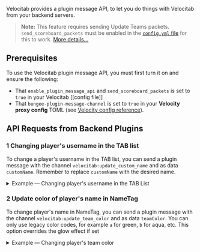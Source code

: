 Velocitab provides a plugin message API, to let you do things with Velocitab from your backend servers.

> **Note:** This feature requires sending Update Teams packets. `send_scoreboard_packets` must be enabled in the [`config.yml` file](config-file) for this to work. [More details...](sorting#compatibility-issues)
> 
## Prerequisites
To use the Velocitab plugin message API, you must first turn it on and ensure the following:

* That `enable_plugin_message_api` and `send_scoreboard_packets` is set to `true` in your Velocitab [[config file]]
* That `bungee-plugin-message-channel` is set to `true` in your **Velocity proxy config** TOML (see [Velocity config reference](https://docs.papermc.io/velocity/configuration)).

## API Requests from Backend Plugins

### 1 Changing player's username in the TAB list
To change a player's username in the TAB list, you can send a plugin message with the channel `velocitab:update_custom_name` and as data `customName`.
Remember to replace `customName` with the desired name.
<details>
<summary>Example &mdash; Changing player's username in the TAB List</summary>

```java
player.sendPluginMessage(plugin, "velocitab:update_custom_name", "Steve".getBytes());
```
</details>

### 2 Update color of player's name in NameTag
To change player's name in NameTag, you can send a plugin message with the channel `velocitab:update_team_color` and as data `teamColor`.
You can only use legacy color codes, for example `a` for green, `b` for aqua, etc.
This option overrides the glow effect if set

<details>
<summary>Example &mdash; Changing player's team color</summary>

```java
player.sendPluginMessage(plugin, "velocitab:update_team_color", "a".getBytes());
```
</details>
